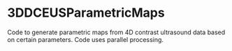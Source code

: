 # 3DDCEUSParametricMaps
Code to generate parametric maps from 4D contrast ultrasound data based on certain parameters. Code uses parallel processing. 
